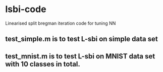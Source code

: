 # lsbi-code
Linearised split bregman iteration code for tuning NN
## test_simple.m is to test L-sbi on simple data set
## test_mnist.m is to test L-sbi on MNIST data set with 10 classes in total.


